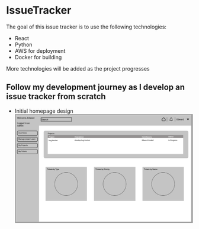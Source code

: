 # IssueTracker

The goal of this issue tracker is to use the following technologies:
- React
- Python
- AWS for deployment
- Docker for building

More technologies will be added as the project progresses

## Follow my development journey as I develop an issue tracker from scratch

- Initial homepage design
![Home](design/Home.png)
